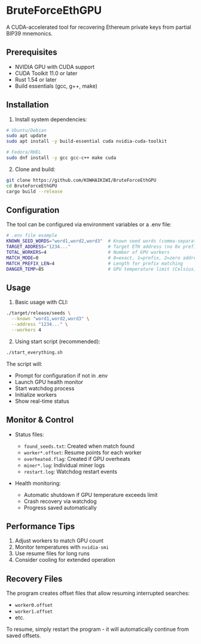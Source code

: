 # BruteForceEthGPU

A CUDA-accelerated tool for recovering Ethereum private keys from partial BIP39 mnemonics.

## Prerequisites

- NVIDIA GPU with CUDA support
- CUDA Toolkit 11.0 or later
- Rust 1.54 or later
- Build essentials (gcc, g++, make)

## Installation

1. Install system dependencies:
```bash
# Ubuntu/Debian
sudo apt update
sudo apt install -y build-essential cuda nvidia-cuda-toolkit

# Fedora/RHEL
sudo dnf install -y gcc gcc-c++ make cuda
```

2. Clone and build:
```bash
git clone https://github.com/KOWHAIKIWI/BruteForceEthGPU
cd BruteForceEthGPU
cargo build --release
```

## Configuration

The tool can be configured via environment variables or a .env file:

```bash
# .env file example
KNOWN_SEED_WORDS="word1,word2,word3"  # Known seed words (comma-separated)
TARGET_ADDRESS="1234..."              # Target ETH address (no 0x prefix)
TOTAL_WORKERS=4                       # Number of GPU workers
MATCH_MODE=0                          # 0=exact, 1=prefix, 2=zero address
MATCH_PREFIX_LEN=4                    # Length for prefix matching
DANGER_TEMP=85                        # GPU temperature limit (Celsius)
```

## Usage

1. Basic usage with CLI:
```bash
./target/release/seeds \
  --known "word1,word2,word3" \
  --address "1234..." \
  --workers 4
```

2. Using start script (recommended):
```bash
./start_everything.sh
```

The script will:
- Prompt for configuration if not in .env
- Launch GPU health monitor
- Start watchdog process
- Initialize workers
- Show real-time status

## Monitor & Control

- Status files:
  - `found_seeds.txt`: Created when match found
  - `worker*.offset`: Resume points for each worker
  - `overheated.flag`: Created if GPU overheats
  - `miner*.log`: Individual miner logs
  - `restart.log`: Watchdog restart events

- Health monitoring:
  - Automatic shutdown if GPU temperature exceeds limit
  - Crash recovery via watchdog
  - Progress saved automatically

## Performance Tips

1. Adjust workers to match GPU count
2. Monitor temperatures with `nvidia-smi`
3. Use resume files for long runs
4. Consider cooling for extended operation

## Recovery Files

The program creates offset files that allow resuming interrupted searches:
- `worker0.offset`
- `worker1.offset`
- etc.

To resume, simply restart the program - it will automatically continue from saved offsets.
